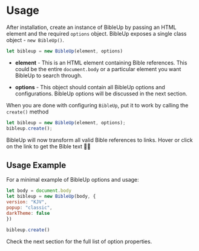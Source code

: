 # Usage
After installation, create an instance of BibleUp by passing an HTML element and the required `options` object. BibleUp exposes a single class object - `new BibleUp()`.

``` js
let bibleup = new BibleUp(element, options)
```

- **element** - This is an HTML element containing Bible references. This could be the entire `document.body` or a particular element you want BibleUp to search through.

- **options**  - This object should contain all BibleUp options and configurations. BibleUp options will be discussed in the next section.


When you are done with configuring `BibleUp`, put it to work by calling the `create()` method

``` js {2}
let bibleup = new BibleUp(element, options);
bibleup.create();
```

BibleUp will now transform all valid Bible references to links. Hover or click on the link to get the Bible text 🎉🎉

## Usage Example
For a minimal example of BibleUp options and usage:

``` js
let body = document.body
let bibleup = new BibleUp(body, {
version: "KJV", 
popup: "classic", 
darkTheme: false
})

bibleup.create()
```
Check the next section for the full list of option properties.
